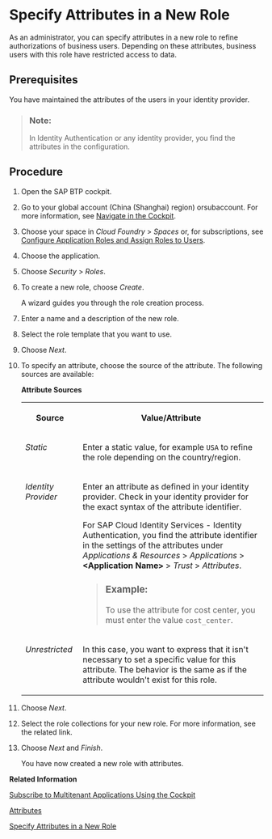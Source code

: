 <!-- loioab089a9bb3c541e798dd4c9111417246 -->

# Specify Attributes in a New Role

As an administrator, you can specify attributes in a new role to refine authorizations of business users. Depending on these attributes, business users with this role have restricted access to data.



<a name="loioab089a9bb3c541e798dd4c9111417246__prereq_dm3_wjq_wcb"/>

## Prerequisites

You have maintained the attributes of the users in your identity provider.

> ### Note:  
> In Identity Authentication or any identity provider, you find the attributes in the configuration.



<a name="loioab089a9bb3c541e798dd4c9111417246__steps_i2c_jgr_wcb"/>

## Procedure

1.  Open the SAP BTP cockpit.

2.  Go to your global account \(China \(Shanghai\) region\) orsubaccount. For more information, see [Navigate in the Cockpit](navigate-in-the-cockpit-0874895.md).

3.  Choose your space in *Cloud Foundry* \> *Spaces* or, for subscriptions, see [Configure Application Roles and Assign Roles to Users](configure-application-roles-and-assign-roles-to-users-56a7153.md).

4.  Choose the application.

5.  Choose *Security* \> *Roles*.

6.  To create a new role, choose *Create*.

    A wizard guides you through the role creation process.

7.  Enter a name and a description of the new role.

8.  Select the role template that you want to use.

9.  Choose *Next*.

10. To specify an attribute, choose the source of the attribute. The following sources are available:

    **Attribute Sources**


    <table>
    <tr>
    <th valign="top">

    Source
    
    </th>
    <th valign="top">

    Value/Attribute
    
    </th>
    </tr>
    <tr>
    <td valign="top">
    
    *Static* 
    
    </td>
    <td valign="top">
    
    Enter a static value, for example `USA` to refine the role depending on the country/region.
    
    </td>
    </tr>
    <tr>
    <td valign="top">
    
    *Identity Provider* 
    
    </td>
    <td valign="top">
    
    Enter an attribute as defined in your identity provider. Check in your identity provider for the exact syntax of the attribute identifier.

    For SAP Cloud Identity Services - Identity Authentication, you find the attribute identifier in the settings of the attributes under *Applications & Resources* \> *Applications* \> **<Application Name\>** \> *Trust* \> *Attributes*.

    > ### Example:  
    > To use the attribute for cost center, you must enter the value `cost_center`.


    
    </td>
    </tr>
    <tr>
    <td valign="top">
    
    *Unrestricted* 
    
    </td>
    <td valign="top">
    
    In this case, you want to express that it isn't necessary to set a specific value for this attribute. The behavior is the same as if the attribute wouldn't exist for this role.
    
    </td>
    </tr>
    </table>
    
11. Choose *Next*.

12. Select the role collections for your new role. For more information, see the related link.

13. Choose *Next* and *Finish*.

    You have now created a new role with attributes.


**Related Information**  


[Subscribe to Multitenant Applications Using the Cockpit](subscribe-to-multitenant-applications-using-the-cockpit-7a3e396.md "Subscribe to multitenant applications from the Service Marketplace page in the SAP BTP cockpit.")

[Attributes](attributes-713f52a.md "Attributes use information that is specific to the user, for example the user's country. If the application developer in the Cloud Foundry environment of SAP BTP has created a country attribute to a role, this restricts the data a business user can see based on this attribute.")

[Specify Attributes in a New Role](specify-attributes-in-a-new-role-ab089a9.md "As an administrator, you can specify attributes in a new role to refine authorizations of business users. Depending on these attributes, business users with this role have restricted access to data.")

